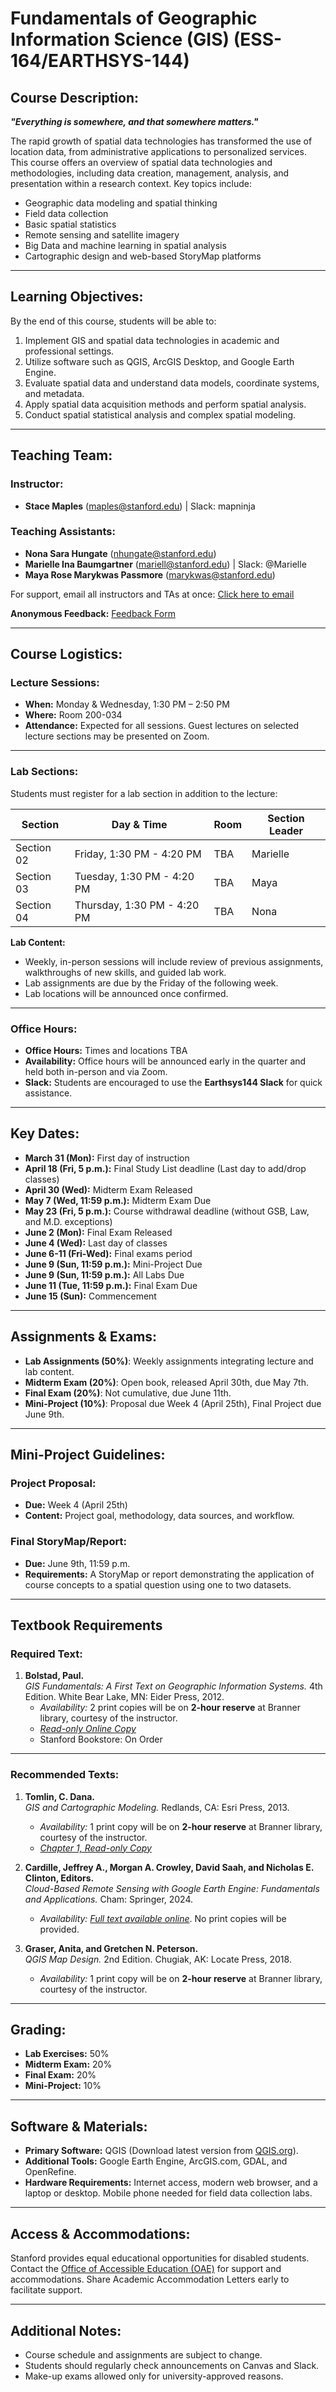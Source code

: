 # **Fundamentals of Geographic Information Science (GIS) (ESS-164/EARTHSYS-144)**

## **Course Description:**

***"Everything is somewhere, and that somewhere matters."***

The rapid growth of spatial data technologies has transformed the use of location data, from administrative applications to personalized services. This course offers an overview of spatial data technologies and methodologies, including data creation, management, analysis, and presentation within a research context. Key topics include:

- Geographic data modeling and spatial thinking
- Field data collection
- Basic spatial statistics
- Remote sensing and satellite imagery
- Big Data and machine learning in spatial analysis
- Cartographic design and web-based StoryMap platforms

---

## **Learning Objectives:**

By the end of this course, students will be able to:

1. Implement GIS and spatial data technologies in academic and professional settings.
2. Utilize software such as QGIS, ArcGIS Desktop, and Google Earth Engine.
3. Evaluate spatial data and understand data models, coordinate systems, and metadata.
4. Apply spatial data acquisition methods and perform spatial analysis.
5. Conduct spatial statistical analysis and complex spatial modeling.

---

## **Teaching Team:**

### **Instructor:**

- **Stace Maples** ([maples@stanford.edu](mailto:maples@stanford.edu)) | Slack: mapninja

### **Teaching Assistants:**

- **Nona Sara Hungate** ([nhungate@stanford.edu](mailto:nhungate@stanford.edu))
- **Marielle Ina Baumgartner** ([mariell@stanford.edu](mailto:mariell@stanford.edu)) | Slack: @Marielle
- **Maya Rose Marykwas Passmore** ([marykwas@stanford.edu](mailto:marykwas@stanford.edu))

For support, email all instructors and TAs at once: [Click here to email](mailto:maples@stanford.edu,nhungate@stanford.edu,mariell@stanford.edu,marykwas@stanford.edu?subject=Earthsys144:%20Support%20Request%20-)

**Anonymous Feedback:** [Feedback Form](https://forms.gle/mZnBpMXpnCNYV6aS7)

---

## **Course Logistics:**

### **Lecture Sessions:**

- **When:** Monday & Wednesday, 1:30 PM – 2:50 PM
- **Where:** Room 200-034
- **Attendance:** Expected for all sessions. Guest lectures on selected lecture sections may be presented on Zoom.

---

### **Lab Sections:**

Students must register for a lab section in addition to the lecture:

| **Section** | **Day & Time**              | **Room**                                                          | **Section Leader** |
|-------------|-----------------------------|-------------------------------------------------------------------|--------------------|
| Section 02  | Friday, 1:30 PM - 4:20 PM   | TBA                                                               | Marielle           |
| Section 03  | Tuesday, 1:30 PM - 4:20 PM  | TBA                                                               | Maya               |
| Section 04  | Thursday, 1:30 PM - 4:20 PM | TBA                                                               | Nona               |

**Lab Content:**

- Weekly, in-person sessions will include review of previous assignments, walkthroughs of new skills, and guided lab work.
- Lab assignments are due by the Friday of the following week.
- Lab locations will be announced once confirmed.

---

### **Office Hours:**

- **Office Hours:** Times and locations TBA
- **Availability:** Office hours will be announced early in the quarter and held both in-person and via Zoom.
- **Slack:** Students are encouraged to use the **Earthsys144 Slack** for quick assistance.

---

## **Key Dates:**

- **March 31 (Mon):** First day of instruction
- **April 18 (Fri, 5 p.m.):** Final Study List deadline (Last day to add/drop classes)
- **April 30 (Wed):** Midterm Exam Released
- **May 7 (Wed, 11:59 p.m.):** Midterm Exam Due
- **May 23 (Fri, 5 p.m.):** Course withdrawal deadline (without GSB, Law, and M.D. exceptions)
- **June 2 (Mon):** Final Exam Released
- **June 4 (Wed):** Last day of classes
- **June 6-11 (Fri-Wed):** Final exams period
- **June 9 (Sun, 11:59 p.m.):** Mini-Project Due
- **June 9 (Sun, 11:59 p.m.):** All Labs Due
- **June 11 (Tue, 11:59 p.m.):** Final Exam Due
- **June 15 (Sun):** Commencement

---

## **Assignments & Exams:**

- **Lab Assignments (50%)**: Weekly assignments integrating lecture and lab content.
- **Midterm Exam (20%)**: Open book, released April 30th, due May 7th.
- **Final Exam (20%)**: Not cumulative, due June 11th.
- **Mini-Project (10%)**: Proposal due Week 4 (April 25th), Final Project due June 9th.

---

## **Mini-Project Guidelines:**

### **Project Proposal:**

- **Due:** Week 4 (April 25th)
- **Content:** Project goal, methodology, data sources, and workflow.

### **Final StoryMap/Report:**

- **Due:** June 9th, 11:59 p.m.
- **Requirements:** A StoryMap or report demonstrating the application of course concepts to a spatial question using one to two datasets.

---

## **Textbook Requirements**

### **Required Text:**

1. **Bolstad, Paul.**  
   *GIS Fundamentals: A First Text on Geographic Information Systems.* 4th Edition. White Bear Lake, MN: Eider Press, 2012.
   - *Availability:* 2 print copies will be on **2-hour reserve** at Branner library, courtesy of the instructor.
   - [*Read-only Online Copy*](https://drive.google.com/file/d/1CaigAPkcnFoKh2-gbWq_-y04REdYIyTE/view?usp=drive_link)
   - Stanford Bookstore: On Order

---

### **Recommended Texts:**

1. **Tomlin, C. Dana.**  
   *GIS and Cartographic Modeling.* Redlands, CA: Esri Press, 2013.
   - *Availability:* 1 print copy will be on **2-hour reserve** at Branner library, courtesy of the instructor.
   - [*Chapter 1, Read-only Copy*](https://drive.google.com/file/d/1hbccbdCkNZyppvGy8vDlJVR_lBca7jqO/view?usp=drive_link)

2. **Cardille, Jeffrey A., Morgan A. Crowley, David Saah, and Nicholas E. Clinton, Editors.**  
   *Cloud-Based Remote Sensing with Google Earth Engine: Fundamentals and Applications.* Cham: Springer, 2024.
   - *Availability:* [*Full text available online*](https://link.springer.com/book/10.1007/978-3-031-26588-4). No print copies will be provided.

3. **Graser, Anita, and Gretchen N. Peterson.**  
   *QGIS Map Design.* 2nd Edition. Chugiak, AK: Locate Press, 2018.
   - *Availability:* 1 print copy will be on **2-hour reserve** at Branner library, courtesy of the instructor.

---

## **Grading:**

- **Lab Exercises:** 50%
- **Midterm Exam:** 20%
- **Final Exam:** 20%
- **Mini-Project:** 10%

---

## **Software & Materials:**

- **Primary Software:** QGIS (Download latest version from [QGIS.org](http://qgis.org)).
- **Additional Tools:** Google Earth Engine, ArcGIS.com, GDAL, and OpenRefine.
- **Hardware Requirements:** Internet access, modern web browser, and a laptop or desktop. Mobile phone needed for field data collection labs.

---

## **Access & Accommodations:**

Stanford provides equal educational opportunities for disabled students. Contact the [Office of Accessible Education (OAE)](https://oae.stanford.edu) for support and accommodations. Share Academic Accommodation Letters early to facilitate support.

---

## **Additional Notes:**

- Course schedule and assignments are subject to change.
- Students should regularly check announcements on Canvas and Slack.
- Make-up exams allowed only for university-approved reasons.
